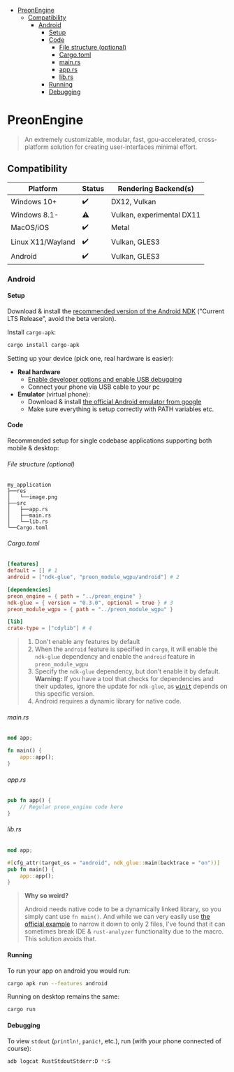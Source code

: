 - [PreonEngine](#preonengine)
  - [Compatibility](#compatibility)
    - [Android](#android)
      - [Setup](#setup)
      - [Code](#code)
          - [File structure (optional)](#file-structure-optional)
          - [Cargo.toml](#cargotoml)
          - [main<area>.rs](#mainarears)
          - [app<area>.rs](#apparears)
          - [lib<area>.rs](#libarears)
      - [Running](#running)
      - [Debugging](#debugging)

# PreonEngine

> An extremely customizable, modular, fast, gpu-accelerated, cross-platform solution for creating user-interfaces minimal effort.

## Compatibility

Platform | Status | Rendering Backend(s)
--- | --- | ---
Windows 10+ | :heavy_check_mark: | DX12, Vulkan
Windows 8.1- | :warning: | Vulkan, experimental DX11
MacOS/iOS | :heavy_check_mark: | Metal
Linux X11/Wayland | :heavy_check_mark: | Vulkan, GLES3
Android | :heavy_check_mark: | Vulkan, GLES3

### Android

#### Setup

Download & install the [recommended version of the Android NDK](https://github.com/android/ndk/wiki#current-lts-release) ("Current LTS Release", avoid the beta version).

Install `cargo-apk`:

```bash
cargo install cargo-apk
```

Setting up your device (pick one, real hardware is easier):

- **Real hardware**
  - [Enable developer options and enable USB debugging](https://developer.android.com/studio/debug/dev-options#enable)
  - Connect your phone via USB cable to your pc
- **Emulator** (virtual phone):
  - Download & install [the official Android emulator from google](https://developer.android.com/studio/run/emulator#requirements)
  - Make sure everything is setup correctly with PATH variables etc.

#### Code

Recommended setup for single codebase applications supporting both mobile & desktop:

###### File structure (optional)
```
my_application
├──res
│   └──image.png
├──src
│   ├──app.rs
│   ├──main.rs
│   └──lib.rs
└──Cargo.toml
```

###### Cargo.toml
```toml
[features]
default = [] # 1
android = ["ndk-glue", "preon_module_wgpu/android"] # 2

[dependencies]
preon_engine = { path = "../preon_engine" }
ndk-glue = { version = "0.3.0", optional = true } # 3
preon_module_wgpu = { path = "../preon_module_wgpu" }

[lib]
crate-type = ["cdylib"] # 4
```

> 1. Don't enable any features by default
> 2. When the `android` feature is specified in `cargo`, it will enable the `ndk-glue` dependency and enable the `android` feature in `preon_module_wgpu`
> 3. Specify the `ndk-glue` dependency, but don't enable it by default. **Warning:** If you have a tool that checks for dependencies and their updates, ignore the update for `ndk-glue`, as [`winit`](https://github.com/rust-windowing/winit#android) depends on this specific version.
> 4. Android requires a dynamic library for native code.

###### main<area>.rs

```rs
mod app;

fn main() {
    app::app();
}
```

###### app<area>.rs

```rs
pub fn app() {
    // Regular preon_engine code here
}
```

###### lib<area>.rs

```rs
mod app;

#[cfg_attr(target_os = "android", ndk_glue::main(backtrace = "on"))]
pub fn main() {
    app::app();
}
```

> **Why so weird?**
>
> Android needs native code to be a dynamically linked library, so you simply cant use `fn main()`. And while we can very easily use [the official example](https://github.com/rust-windowing/android-ndk-rs#hello-world) to narrow it down to only 2 files, I've found that it can sometimes break IDE & `rust-analyzer` functionality due to the macro. This solution avoids that.

#### Running

To run your app on android you would run:

```bash
cargo apk run --features android
```

Running on desktop remains the same:

```bash
cargo run
```

#### Debugging

To view `stdout` (`println!`, `panic!`, etc.), run (with your phone connected of course):

```bash
adb logcat RustStdoutStderr:D *:S
```
